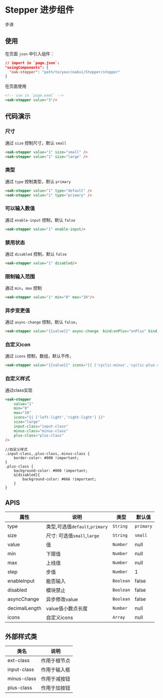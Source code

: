 # Stepper 进步组件
步进

## 使用

在页面 `json` 中引入组件：

```json
// import in `page.json`:
"usingComponents": {
  "oak-stepper": "path/to/your/oakui/Stepper/stepper"
}
```

在页面使用
```html
<!-- use in `page.wxml` -->
<oak-stepper value="3"/>
```

## 代码演示
### 尺寸
通过 `size` 控制尺寸，默认 `small`
```html
<oak-stepper value="1" size="small" />
<oak-stepper value="1" size="large" />
```
### 类型
通过 `type` 控制类型，默认 `primary`
```html
<oak-stepper value="1" type="default" />
<oak-stepper value="1" type="primary" />
```
### 可以输入数值
通过 `enable-input` 控制，默认 `false`
```html
<oak-stepper value="1" enable-input/>
```
### 禁用状态
通过 `disabled` 控制，默认 `false`
```html
<oak-stepper value="1" disabled/>
```
### 限制输入范围
通过 `min`，`max` 控制
```html
<oak-stepper value="1" min="0" max="10"/>
```
### 异步变更值
通过 `async-change` 控制，默认 `false`，
```html
<oak-stepper value="{{value}}" async-change  bind:onPlus="onPlus" bind:onMinus="onMinus"/>
```
### 自定义icon
通过 `icons` 控制，数组，默认不传，
```html
<oak-stepper value="{{value}}" icons="{{ ['cyclic-minus','cyclic-plus-sign'] }}"/>
```
### 自定义样式
通过class实现
```html
<oak-stepper
    value="1"
    min="0"
    max="10"
    icons="{{ ['left-light','right-light'] }}"
    size="large"
    input-class="input-class"
    minus-class="minus-class"
    plus-class="plus-class"
/>
```
```less
//自定义样式
.input-class,.plus-class,.minus-class {
    border-color: #000 !important;
}
.plus-class {
    background-color: #000 !important;
    &[disabled]{
        background-color: #666 !important;
    }
}
```
## APIS

| 属性          | 说明                           | 类型      | 默认值    |
| ------------- | ------------------------------ | --------- | --------- |
| type          | 类型,可选值`default`,`primary` | `String`  | `primary` |
| size          | 尺寸: 可选值`small`,`large`    | `String`  | `small`   |
| value         | 值                             | `Number`  | null      |
| min           | 下限值                         | `Number`  | null      |
| max           | 上线值                         | `Number`  | null      |
| step          | 步值                           | `Number`  | 1         |
| enableInput   | 能否输入                       | `Boolean` | false     |
| disabled      | 模块禁止                       | `Boolean` | false     |
| asyncChange   | 异步修改value                  | `Boolean` | false     |
| decimalLength | value值小数点长度              | `Number`  | null      |
| icons         | 自定义icons                    | `Array`   | null      |


## 外部样式类

| 类名        | 说明         |
| ----------- | ------------ |
| ext-class   | 作用于根节点 |
| input-class | 作用于输入框 |
| minus-class | 作用于减按钮 |
| plus-class  | 作用于加按钮 |
